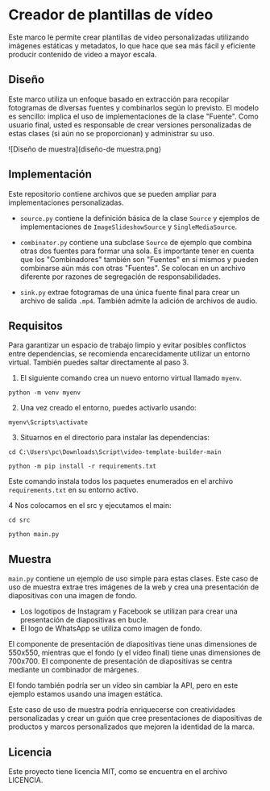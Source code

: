 # Creador de plantillas de vídeo


Este marco le permite crear plantillas de video personalizadas utilizando imágenes estáticas y metadatos, lo que hace que sea más fácil y eficiente producir contenido de video a mayor escala.

## Diseño

Este marco utiliza un enfoque basado en extracción para recopilar fotogramas de diversas fuentes y combinarlos según lo previsto. El modelo es sencillo: implica el uso de implementaciones de la clase "Fuente". Como usuario final, usted es responsable de crear versiones personalizadas de estas clases (si aún no se proporcionan) y administrar su uso.

![Diseño de muestra](diseño-de muestra.png)

## Implementación

Este repositorio contiene archivos que se pueden ampliar para implementaciones personalizadas.

- `source.py` contiene la definición básica de la clase `Source` y ejemplos de implementaciones de `ImageSlideshowSource` y `SingleMediaSource`.

- `combinator.py` contiene una subclase `Source` de ejemplo que combina otras dos fuentes para formar una sola. Es importante tener en cuenta que los "Combinadores" también son "Fuentes" en sí mismos y pueden combinarse aún más con otras "Fuentes". Se colocan en un archivo diferente por razones de segregación de responsabilidades.

- `sink.py` extrae fotogramas de una única fuente final para crear un archivo de salida `.mp4`. También admite la adición de archivos de audio.


## Requisitos

Para garantizar un espacio de trabajo limpio y evitar posibles conflictos entre dependencias, se recomienda encarecidamente utilizar un entorno virtual. También puedes saltar directamente al paso 3.

1. El siguiente comando crea un nuevo entorno virtual llamado `myenv`.

```golpecito
python -m venv myenv
```

2. Una vez creado el entorno, puedes activarlo usando:

```golpecito
myenv\Scripts\activate
```

3. Situarnos en el directorio para instalar las dependencias:

```golpecito
cd C:\Users\pc\Downloads\Script\video-template-builder-main
```

```golpecito
python -m pip install -r requirements.txt
```

Este comando instala todos los paquetes enumerados en el archivo `requirements.txt` en su entorno activo.

4 Nos colocamos en el src y ejecutamos el main:

```golpecito
cd src
```

```golpecito
python main.py
```

## Muestra

`main.py` contiene un ejemplo de uso simple para estas clases. Este caso de uso de muestra extrae tres imágenes de la web y crea una presentación de diapositivas con una imagen de fondo.

- Los logotipos de Instagram y Facebook se utilizan para crear una presentación de diapositivas en bucle.
- El logo de WhatsApp se utiliza como imagen de fondo.

El componente de presentación de diapositivas tiene unas dimensiones de 550x550, mientras que el fondo (y el vídeo final) tiene unas dimensiones de 700x700. El componente de presentación de diapositivas se centra mediante un combinador de márgenes.

El fondo también podría ser un vídeo sin cambiar la API, pero en este ejemplo estamos usando una imagen estática.

Este caso de uso de muestra podría enriquecerse con creatividades personalizadas y crear un guión que cree presentaciones de diapositivas de productos y marcos personalizados que mejoren la identidad de la marca.

## Licencia
Este proyecto tiene licencia MIT, como se encuentra en el archivo LICENCIA.
